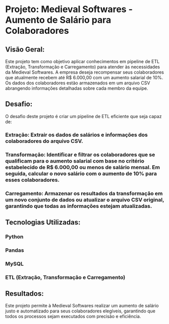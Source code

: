 # Projeto: Medieval Softwares - Aumento de Salário para Colaboradores

## Visão Geral:
Este projeto tem como objetivo aplicar conhecimentos em pipeline de ETL (Extração, Transformação e Carregamento) para atender às necessidades da Medieval Softwares. A empresa deseja recompensar seus colaboradores que atualmente recebem até R$ 6.000,00 com um aumento salarial de 10%. Os dados dos colaboradores estão armazenados em um arquivo CSV abrangendo informações detalhadas sobre cada membro da equipe.

## Desafio:
O desafio deste projeto é criar um pipeline de ETL eficiente que seja capaz de:

### Extração: Extrair os dados de salários e informações dos colaboradores do arquivo CSV.

### Transformação: Identificar e filtrar os colaboradores que se qualificam para o aumento salarial com base no critério estabelecido de R$ 6.000,00 ou menos de salário mensal. Em seguida, calcular o novo salário com o aumento de 10% para esses colaboradores.

### Carregamento: Armazenar os resultados da transformação em um novo conjunto de dados ou atualizar o arquivo CSV original, garantindo que todas as informações estejam atualizadas.

## Tecnologias Utilizadas:
### Python
### Pandas
### MySQL
### ETL (Extração, Transformação e Carregamento)

## Resultados:
Este projeto permite à Medieval Softwares realizar um aumento de salário justo e automatizado para seus colaboradores elegíveis, garantindo que todos os processos sejam executados com precisão e eficiência.
